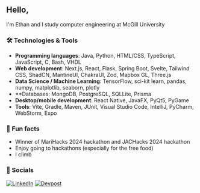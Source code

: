 ## Hello,
I'm Ethan and I study computer engineering at McGill University

### 🛠 Technologies & Tools
- **Programming languages**: Java, Python, HTML/CSS, TypeScript, JavaScript, C, Bash, VHDL
- **Web development**: Next.js, React, Flask, Spring Boot, Svelte, Tailwind CSS, ShadCN, MantineUI, ChakraUI, Zod, Mapbox GL, Three.js
- **Data Science / Machine Learning**: TensorFlow, sci-kit learn, pandas, numpy, matplotlib, seaborn, plotly
- **Databases: MongoDB, PostgreSQL, SQLLite, Prisma
- **Desktop/mobile development**: React Native, JavaFX, PyQt5, PyGame
- **Tools**: Vite, Gradle, Maven, JUnit, Visual Studio Code, IntelliJ, PyCharm, WebStorm, Expo

### 🌱 Fun facts
- Winner of MariHacks 2024 hackathon and JACHacks 2024 hackathon
- Enjoy going to hackathons (especially for the free food)
- I climb

### 🤳 Socials
<p>
  <a href="https://www.linkedin.com/in/-ethantran-/" target="_blank"><img alt="LinkedIn" src="https://img.shields.io/badge/linkedin-%230077B5.svg?&style=for-the-badge&logo=linkedin&logoColor=white" /></a>
  <a href="https://devpost.com/ethan_tran" target="_blank"><img alt="Devpost" src="https://img.shields.io/badge/Devpost-003E54?style=for-the-badge&logo=Devpost&logoColor=white" /></a>
</p>
